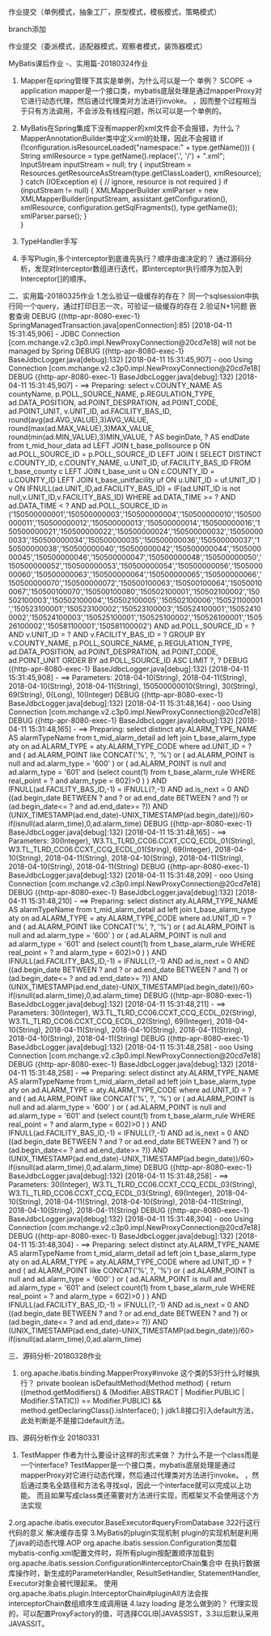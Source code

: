 作业提交（单例模式，抽象工厂，原型模式，模板模式，策略模式）

branch添加

作业提交（委派模式，适配器模式，观察者模式，装饰器模式）

MyBatis课后作业
-、实用篇-20180324作业
1. Mapper在spring管理下其实是单例，为什么可以是一个
单例？ SCOPE -> application
mapper是一个接口类，mybatis底层处理是通过mapperProxy对它进行动态代理，然后通过代理类对方法进行invoke。
，因而整个过程相当于只有方法调用，不会涉及有线程问题，所以可以是一个单例的。
2. MyBatis在Spring集成下没有mapper的xml文件会不会报错，为什么？
MapperAnnotationBuilder类中定义xml的处理，因此不会报错
if (!configuration.isResourceLoaded("namespace:" + type.getName())) {
          String xmlResource = type.getName().replace('.', '/') + ".xml";
          InputStream inputStream = null;
          try {
            inputStream = Resources.getResourceAsStream(type.getClassLoader(), xmlResource);
          } catch (IOException e) {
            // ignore, resource is not required
          }
          if (inputStream != null) {
            XMLMapperBuilder xmlParser = new XMLMapperBuilder(inputStream, assistant.getConfiguration(), xmlResource, configuration.getSqlFragments(), type.getName());
            xmlParser.parse();
          }  
    }

3. TypeHandler手写

4. 手写Plugin,多个interceptor到底谁先执行？顺序由谁决定的？
通过源码分析，发现对Interceptor数组进行迭代，即interceptor执行顺序为加入到Interceptor[]的顺序。

二、实用篇-20180325作业
1.怎么验证一级缓存的存在？
同一个sqlsession中执行同一个query，通过打印日志一次，可验证一级缓存的存在
2.验证N+1问题
嵌套查询
DEBUG ({http-apr-8080-exec-1} SpringManagedTransaction.java[openConnection]:85) [2018-04-11 15:31:45,906] - JDBC Connection [com.mchange.v2.c3p0.impl.NewProxyConnection@20cd7e18] will not be managed by Spring
DEBUG ({http-apr-8080-exec-1} BaseJdbcLogger.java[debug]:132) [2018-04-11 15:31:45,907] - ooo Using Connection [com.mchange.v2.c3p0.impl.NewProxyConnection@20cd7e18]
DEBUG ({http-apr-8080-exec-1} BaseJdbcLogger.java[debug]:132) [2018-04-11 15:31:45,907] - ==>  Preparing: select v.COUNTY_NAME AS countyName, p.POLL_SOURCE_NAME, p.REGULATION_TYPE, ad.DATA_POSITION, ad.POINT_DESPRATION, ad.POINT_CODE, ad.POINT_UNIT, v.UNIT_ID, ad.FACILITY_BAS_ID, round(avg(ad.AVG_VALUE),3)AVG_VALUE, round(max(ad.MAX_VALUE),3)MAX_VALUE, round(min(ad.MIN_VALUE),3)MIN_VALUE, ? AS beginDate, ? AS endDate from t_mid_hour_data ad LEFT JOIN t_base_pollsource p ON ad.POLL_SOURCE_ID = p.POLL_SOURCE_ID LEFT JOIN ( SELECT DISTINCT c.COUNTY_ID, c.COUNTY_NAME, u.UNIT_ID, uf.FACILITY_BAS_ID FROM t_base_county c LEFT JOIN t_base_unit u ON c.COUNTY_ID = u.COUNTY_ID LEFT JOIN t_base_unitfacility uf ON u.UNIT_ID = uf.UNIT_ID ) v ON IFNULL(ad.UNIT_ID,ad.FACILITY_BAS_ID) = IF(ad.UNIT_ID is not null,v.UNIT_ID,v.FACILITY_BAS_ID) WHERE ad.DATA_TIME >= ? AND ad.DATA_TIME < ? AND ad.POLL_SOURCE_ID in ('150500000001','150500000003','150500000004','150500000010','150500000011','150500000012','150500000013','150500000014','150500000016','150500000021','150500000022','150500000024','150500000032','150500000033','150500000034','150500000035','150500000036','150500000037','150500000038','150500000040','150500000042','150500000044','150500000045','150500000046','150500000047','150500000048','150500000050','150500000052','150500000053','150500000054','150500000056','150500000060','150500000063','150500000064','150500000065','150500000066','150500000070','150500000072','150500100063','150500100064','150500100067','150500100070','150500100080','150502100001','150502100002','150502100003','150502100004','150502100005','150502100006','150521100001','150523100001','150523100002','150523100003','150524100001','150524100002','150524100003','150525100001','150525100002','150526100001','150526100002','150581100001','150581100002') AND ad.POLL_SOURCE_ID = ? AND v.UNIT_ID = ? AND v.FACILITY_BAS_ID = ? GROUP BY v.COUNTY_NAME, p.POLL_SOURCE_NAME, p.REGULATION_TYPE, ad.DATA_POSITION, ad.POINT_DESPRATION, ad.POINT_CODE, ad.POINT_UNIT ORDER BY ad.POLL_SOURCE_ID ASC LIMIT ?, ? 
DEBUG ({http-apr-8080-exec-1} BaseJdbcLogger.java[debug]:132) [2018-04-11 15:31:45,908] - ==> Parameters: 2018-04-10(String), 2018-04-11(String), 2018-04-10(String), 2018-04-11(String), 150500000010(String), 30(String), 69(String), 0(Long), 10(Integer)
DEBUG ({http-apr-8080-exec-1} BaseJdbcLogger.java[debug]:132) [2018-04-11 15:31:48,164] - ooo Using Connection [com.mchange.v2.c3p0.impl.NewProxyConnection@20cd7e18]
DEBUG ({http-apr-8080-exec-1} BaseJdbcLogger.java[debug]:132) [2018-04-11 15:31:48,165] - ==>  Preparing: select distinct aty.ALARM_TYPE_NAME AS alarmTypeName from t_mid_alarm_detail ad left join t_base_alarm_type aty on ad.ALARM_TYPE = aty.ALARM_TYPE_CODE where ad.UNIT_ID = ? and ( ad.ALARM_POINT like CONCAT('%', ?, '%') or ( ad.ALARM_POINT is null and ad.alarm_type = '600' ) or ( ad.ALARM_POINT is null and ad.alarm_type = '601' and (select count(1) from t_base_alarm_rule WHERE real_point = ? and alarm_type = 602)>0 ) ) AND IFNULL(ad.FACILITY_BAS_ID,-1) = IFNULL(?,-1) AND ad.is_next = 0 AND ((ad.begin_date BETWEEN ? and ? or ad.end_date BETWEEN ? and ?) or (ad.begin_date<= ? and ad.end_date>= ?)) AND (UNIX_TIMESTAMP(ad.end_date)-UNIX_TIMESTAMP(ad.begin_date))/60> if(isnull(ad.alarm_time),0,ad.alarm_time) 
DEBUG ({http-apr-8080-exec-1} BaseJdbcLogger.java[debug]:132) [2018-04-11 15:31:48,165] - ==> Parameters: 30(Integer), W3.TL_TLRD_CC06.CCXT_CCQ_ECDL_01(String), W3.TL_TLRD_CC06.CCXT_CCQ_ECDL_01(String), 69(Integer), 2018-04-10(String), 2018-04-11(String), 2018-04-10(String), 2018-04-11(String), 2018-04-10(String), 2018-04-11(String)
DEBUG ({http-apr-8080-exec-1} BaseJdbcLogger.java[debug]:132) [2018-04-11 15:31:48,209] - ooo Using Connection [com.mchange.v2.c3p0.impl.NewProxyConnection@20cd7e18]
DEBUG ({http-apr-8080-exec-1} BaseJdbcLogger.java[debug]:132) [2018-04-11 15:31:48,210] - ==>  Preparing: select distinct aty.ALARM_TYPE_NAME AS alarmTypeName from t_mid_alarm_detail ad left join t_base_alarm_type aty on ad.ALARM_TYPE = aty.ALARM_TYPE_CODE where ad.UNIT_ID = ? and ( ad.ALARM_POINT like CONCAT('%', ?, '%') or ( ad.ALARM_POINT is null and ad.alarm_type = '600' ) or ( ad.ALARM_POINT is null and ad.alarm_type = '601' and (select count(1) from t_base_alarm_rule WHERE real_point = ? and alarm_type = 602)>0 ) ) AND IFNULL(ad.FACILITY_BAS_ID,-1) = IFNULL(?,-1) AND ad.is_next = 0 AND ((ad.begin_date BETWEEN ? and ? or ad.end_date BETWEEN ? and ?) or (ad.begin_date<= ? and ad.end_date>= ?)) AND (UNIX_TIMESTAMP(ad.end_date)-UNIX_TIMESTAMP(ad.begin_date))/60> if(isnull(ad.alarm_time),0,ad.alarm_time) 
DEBUG ({http-apr-8080-exec-1} BaseJdbcLogger.java[debug]:132) [2018-04-11 15:31:48,211] - ==> Parameters: 30(Integer), W3.TL_TLRD_CC06.CCXT_CCQ_ECDL_02(String), W3.TL_TLRD_CC06.CCXT_CCQ_ECDL_02(String), 69(Integer), 2018-04-10(String), 2018-04-11(String), 2018-04-10(String), 2018-04-11(String), 2018-04-10(String), 2018-04-11(String)
DEBUG ({http-apr-8080-exec-1} BaseJdbcLogger.java[debug]:132) [2018-04-11 15:31:48,258] - ooo Using Connection [com.mchange.v2.c3p0.impl.NewProxyConnection@20cd7e18]
DEBUG ({http-apr-8080-exec-1} BaseJdbcLogger.java[debug]:132) [2018-04-11 15:31:48,258] - ==>  Preparing: select distinct aty.ALARM_TYPE_NAME AS alarmTypeName from t_mid_alarm_detail ad left join t_base_alarm_type aty on ad.ALARM_TYPE = aty.ALARM_TYPE_CODE where ad.UNIT_ID = ? and ( ad.ALARM_POINT like CONCAT('%', ?, '%') or ( ad.ALARM_POINT is null and ad.alarm_type = '600' ) or ( ad.ALARM_POINT is null and ad.alarm_type = '601' and (select count(1) from t_base_alarm_rule WHERE real_point = ? and alarm_type = 602)>0 ) ) AND IFNULL(ad.FACILITY_BAS_ID,-1) = IFNULL(?,-1) AND ad.is_next = 0 AND ((ad.begin_date BETWEEN ? and ? or ad.end_date BETWEEN ? and ?) or (ad.begin_date<= ? and ad.end_date>= ?)) AND (UNIX_TIMESTAMP(ad.end_date)-UNIX_TIMESTAMP(ad.begin_date))/60> if(isnull(ad.alarm_time),0,ad.alarm_time) 
DEBUG ({http-apr-8080-exec-1} BaseJdbcLogger.java[debug]:132) [2018-04-11 15:31:48,258] - ==> Parameters: 30(Integer), W3.TL_TLRD_CC06.CCXT_CCQ_ECDL_03(String), W3.TL_TLRD_CC06.CCXT_CCQ_ECDL_03(String), 69(Integer), 2018-04-10(String), 2018-04-11(String), 2018-04-10(String), 2018-04-11(String), 2018-04-10(String), 2018-04-11(String)
DEBUG ({http-apr-8080-exec-1} BaseJdbcLogger.java[debug]:132) [2018-04-11 15:31:48,304] - ooo Using Connection [com.mchange.v2.c3p0.impl.NewProxyConnection@20cd7e18]
DEBUG ({http-apr-8080-exec-1} BaseJdbcLogger.java[debug]:132) [2018-04-11 15:31:48,304] - ==>  Preparing: select distinct aty.ALARM_TYPE_NAME AS alarmTypeName from t_mid_alarm_detail ad left join t_base_alarm_type aty on ad.ALARM_TYPE = aty.ALARM_TYPE_CODE where ad.UNIT_ID = ? and ( ad.ALARM_POINT like CONCAT('%', ?, '%') or ( ad.ALARM_POINT is null and ad.alarm_type = '600' ) or ( ad.ALARM_POINT is null and ad.alarm_type = '601' and (select count(1) from t_base_alarm_rule WHERE real_point = ? and alarm_type = 602)>0 ) ) AND IFNULL(ad.FACILITY_BAS_ID,-1) = IFNULL(?,-1) AND ad.is_next = 0 AND ((ad.begin_date BETWEEN ? and ? or ad.end_date BETWEEN ? and ?) or (ad.begin_date<= ? and ad.end_date>= ?)) AND (UNIX_TIMESTAMP(ad.end_date)-UNIX_TIMESTAMP(ad.begin_date))/60> if(isnull(ad.alarm_time),0,ad.alarm_time) 

三、源码分析-20180328作业
1. org.apache.ibatis.binding.MapperProxy#invoke 这个类的53行什么时候执行？
  private boolean isDefaultMethod(Method method) {
     return ((method.getModifiers()
         & (Modifier.ABSTRACT | Modifier.PUBLIC | Modifier.STATIC)) == Modifier.PUBLIC)
         && method.getDeclaringClass().isInterface();
   }
   jdk1.8接口引入default方法，此处判断是不是接口default方法。
   
四、源码分析作业 20180331
1. TestMapper 作者为什么要设计这样的形式来做？
为什么不是一个class而是一个interface?
TestMapper是一个接口类，mybatis底层处理是通过mapperProxy对它进行动态代理，然后通过代理类对方法进行invoke。
，然后通过类名全路径和方法名寻找sql，因此一个interface就可以完成以上功能。
而且如果写成class类还需要对方法进行实现，而框架又不会使用这个方法实现

2.org.apache.ibatis.executor.BaseExecutor#queryFromDatabase 322行这行代码的意义
解决缓存击穿
3.MyBatis的plugin实现机制
plugin的实现机制是利用了java的动态代理.AOP
org.apache.ibatis.session.Configuration类加载mybatis-config.xml配置文件时，将所有plugin按配置顺序加载到
org.apache.ibatis.session.Configuration#interceptorChain集合中
在执行数据库操作时，新生成的ParameterHandler, ResultSetHandler, StatementHandler, Executor对象会被代理起来。
使用org.apache.ibatis.plugin.InterceptorChain#pluginAll方法会按interceptorChain数组顺序生成调用链
4.lazy loading 是怎么做到的？
  代理实现的，可以配置ProxyFactory的值，可选择CGLIB|JAVASSIST，3.3以后默认采用JAVASSIT。